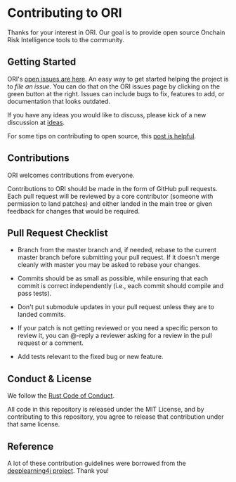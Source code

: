 # Contributing to ORI

Thanks for your interest in ORI. Our goal is to provide open source Onchain Risk Intelligence tools to the community.

## Getting Started

ORI's [open issues are here](https://github.com/syntifi/ori/issues). An easy way to get started helping the project is to *file an issue*. You can do that on the ORI issues page by clicking on the green button at the right. Issues can include bugs to fix, features to add, or documentation that looks outdated. 

If you have any ideas you would like to discuss, please kick of a new discussion at [ideas](https://github.com/syntifi/ori/discussions/categories/ideas).

For some tips on contributing to open source, this [post is helpful](https://smartbear.com/blog/test-and-monitor/14-ways-to-contribute-to-open-source-without-being/).

## Contributions

ORI welcomes contributions from everyone.

Contributions to ORI should be made in the form of GitHub pull requests. Each pull request will
be reviewed by a core contributor (someone with permission to land patches) and either landed in the
main tree or given feedback for changes that would be required.

## Pull Request Checklist

- Branch from the master branch and, if needed, rebase to the current master
  branch before submitting your pull request. If it doesn't merge cleanly with
  master you may be asked to rebase your changes.

- Commits should be as small as possible, while ensuring that each commit is
  correct independently (i.e., each commit should compile and pass tests). 

- Don't put submodule updates in your pull request unless they are to landed
  commits.

- If your patch is not getting reviewed or you need a specific person to review
  it, you can @-reply a reviewer asking for a review in the pull request or a
  comment.

- Add tests relevant to the fixed bug or new feature.  

## Conduct & License

We follow the [Rust Code of Conduct](http://www.rust-lang.org/conduct.html).

All code in this repository is released under the MIT License, and by contributing to this repository, you agree to release that contribution under that same license. 


## Reference

A lot of these contribution guidelines were borrowed from the [deeplearning4j project](https://github.com/eclipse/deeplearning4j). Thank you!

